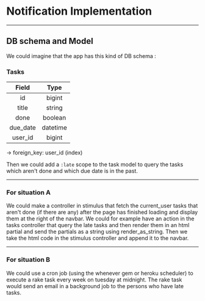 # Notification Implementation
-------------------------------

## DB schema and Model
We could imagine that the app has this kind of DB schema :

### Tasks

| Field | Type |
|:-----:|:----:|
| id    | bigint|
| title | string |
| done  | boolean |
|  due_date | datetime |
| user_id | bigint |

-> foreign_key: user_id (index)

Then we could add a ```:late``` scope to the task model to query the tasks which aren't done and which due date is in the past.

---------------

### For situation A

We could make a controller in stimulus that fetch the current_user tasks that aren't done (if there are any) after the page has finished loading and display them at the right of the navbar. We could for example have an action in the tasks controller that query the late tasks and then render them in an html partial and send the partials as a string using render_as_string. Then we take the html code in the stimulus controller and append it to the navbar.

--------------

### For situation B

We could use a cron job (using the whenever gem or heroku scheduler) to execute a rake task every week on tuesday at midnight.
The rake task would send an email in a background job to the persons who have late tasks.
